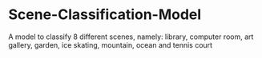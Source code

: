 # Scene-Classification-Model
A model to classify 8 different scenes, namely:  library, computer room, art gallery, garden, ice skating, mountain, ocean and tennis court
